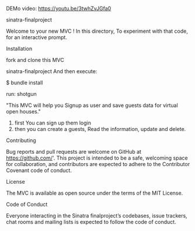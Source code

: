 

DEMo video: https://youtu.be/3twhZvJGfa0


sinatra-finalproject

Welcome to your new MVC ! In this directory,  To experiment with that code, for an interactive prompt.

Installation

fork and clone this MVC

sinatra-finalproject
And then execute:

$ bundle install

run: shotgun 



  "This MVC will help you Signup as user and save guests data for virtual open houses."
  1) first You can sign up them login 
  2) then you can create a guests, Read the information, update and delete.




Contributing

Bug reports and pull requests are welcome on GitHub at https://github.com/'. This project is intended to be a safe, welcoming space for collaboration, and contributors are expected to adhere to the Contributor Covenant code of conduct.

License

The MVC is available as open source under the terms of the MIT License.

Code of Conduct

Everyone interacting in the Sinatra finalproject’s codebases, issue trackers, chat rooms and mailing lists is expected to follow the code of conduct.
